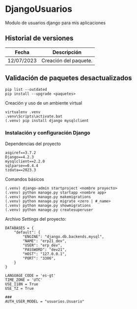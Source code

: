 # DjangoUsuarios
Modulo de usuarios django para mis aplicaciones

## Historial de versiones

|Fecha     |Descripción          |
|----------|:-------------------:|
|12/07/2023|Creación del paquete.|

## Validación de paquetes desactualizados

    pip list --outdated
    pip install --upgrade <paquetes>

Creación y uso de un ambiente virtual

    virtualenv .venv
    .venv\Scripts\activate.bat
    (.venv) pip install django mysqlclient

### Instalación y configuración Django
    
Dependencias del proyecto
    
    asgiref==3.7.2
    Django==4.2.3
    mysqlclient==2.2.0
    sqlparse==0.4.4
    tzdata==2023.3

Comandos básicos

    (.venv) django-admin startproject <nombre proyecto>
    (.venv) python manage.py startapp <nombre app>
    (.venv) python manage.py makemigrations
    (.venv) python manage.py migrate <zero | #_name>
    (.venv) python manage.py showmigrations
    (.venv) python manage.py createsuperuser

Archivo _Settings_ del proyecto:

    DATABASES = {
        "default": {
            "ENGINE": "django.db.backends.mysql",
            "NAME": "erp21_dev",
            "USER": "erp_dev",
            "PASSWORD": "dev21",
            "HOST": "127.0.0.1",
            "PORT": "3306",
        }
    }

    LANGUAGE_CODE = 'es-gt'
    TIME_ZONE = 'UTC'
    USE_I18N = True
    USE_TZ = True

    ###
    AUTH_USER_MODEL = "usuarios.Usuario"